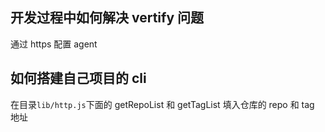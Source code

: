 ## 开发过程中如何解决 vertify 问题

通过 https 配置 agent

## 如何搭建自己项目的 cli

在目录`lib/http.js`下面的 getRepoList 和 getTagList 填入仓库的 repo 和 tag 地址
